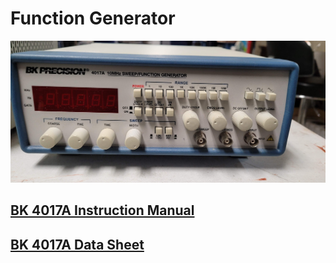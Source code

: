 # Function Generator

![BK 4017A 100MHz Sweep/Function Generator](../.gitbook/assets/bk4017a-function-generator.jpg)

## [BK 4017A Instruction Manual](https://drive.google.com/file/d/1cu61\_vBeW5LVZwT0s1\_PaB8Vqcy4Fto7/view?usp=sharing)

## [BK 4017A Data Sheet](https://drive.google.com/file/d/198Q4adXstQJXuIsbVvOxoouFa7wZxxps/view?usp=sharing)
